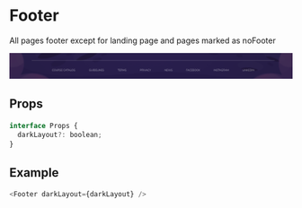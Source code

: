 # Footer

All pages footer except for landing page and pages marked as noFooter

![](./readmeIMG/2023-02-21-15-59-12.png)

## Props

```js
interface Props {
  darkLayout?: boolean;
}
```

## Example

```js
<Footer darkLayout={darkLayout} />
```
